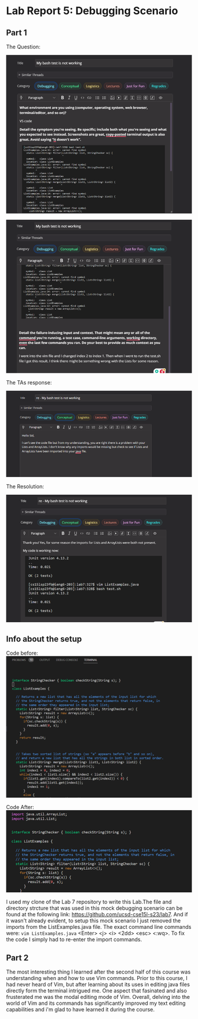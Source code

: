 # Lab Report 5: Debugging Scenario
## Part 1
The Question: 
  
![Image](part1a.png)

![Image](part1b.png)

The TAs response: 

  
![Image](TA.png)

The Resolution: 

  
  ![Image](worked.png)

## Info about the setup
Code before: 
  ![Image](before.png)
 
 
 Code After: 
    ![Image](after.png)


I used my clone of the Lab 7 repository to write this Lab.The file and directory strcture that was used in this mock debugging scenario can be found at the following link: https://github.com/ucsd-cse15l-s23/lab7. And if it wasn't already evident, to setup this mock scenario I just removed the imports from the ListExamples.java file. The exact command line commands were: 
`vim ListExamples.java`  &lt;Enter&gt;
 &lt;j&gt; &lt;i&gt;  &lt;2dd&gt;  &lt;esc&gt; &lt;:wq&gt;. To fix the code I simply had to re-enter the import commands.


## Part 2
The most interesting thing I learned after the second half of this course was understanding when and how to use Vim commands. Prior to this course, I had never heard of Vim, but after learning about its uses in editing java files directly form the terminal intrigued me. One aspect that fasinated and also frusterated me was the modal editing mode of Vim.  Overall, delving into the world of Vim and its commands has significantly improved my text editing capabilities and i'm glad to have learned it during the course.


  

